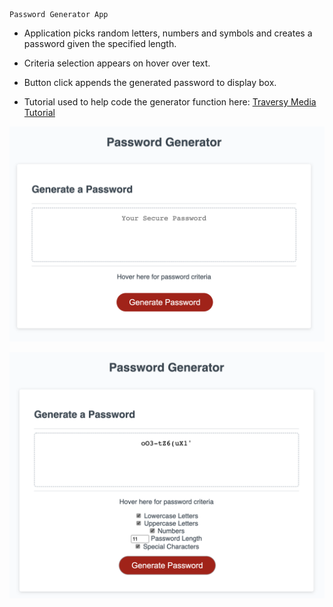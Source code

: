     Password Generator App

* Application picks random letters, numbers and symbols and creates a password given the specified length.

* Criteria selection appears on hover over text.

* Button click appends the generated password to display box. 

* Tutorial used to help code the generator function here: [Traversy Media Tutorial](https://www.youtube.com/watch?v=duNmhKgtcsI)

![screenshot](./assets/screenshot-1.png)

![screenshot](./assets/screenshots-2.png)
